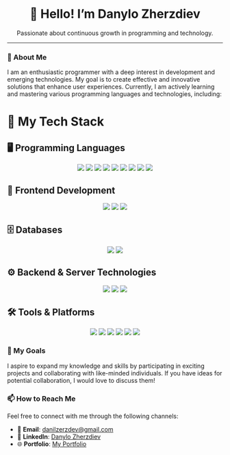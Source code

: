 <div align="center">
  <h1 align="center">👋 Hello! I’m Danylo Zherzdiev</h1>
  <p align="center">Passionate about continuous growth in programming and technology.</p>
</div>

---

### 🌟 About Me

I am an enthusiastic programmer with a deep interest in development and emerging technologies. My goal is to create effective and innovative solutions that enhance user experiences. Currently, I am actively learning and mastering various programming languages and technologies, including:
<div>

# 🚀 My Tech Stack

## 🖥️ Programming Languages
<p align="center">
  <img src="https://img.shields.io/badge/Python-306998?style=for-the-badge&logo=python" />
  <img src="https://img.shields.io/badge/JavaScript-F7DF1E?style=for-the-badge&logo=javascript&logoColor=black"/>
  <img src="https://img.shields.io/badge/C++-00599C?style=for-the-badge&logo=c" />
  <img src="https://img.shields.io/badge/C%23-239120?style=for-the-badge&logo=c-sharp" />
  <img src="https://img.shields.io/badge/Java-007396?style=for-the-badge&logo=openjdk&logoColor=white" />
  <img src="https://img.shields.io/badge/Swift-F05138?style=for-the-badge&logo=swift&logoColor=white" />
  <img src="https://img.shields.io/badge/PHP-777BB4?style=for-the-badge&logo=php&logoColor=white" />
  <img src="https://img.shields.io/badge/Ada-4E8B8B?style=for-the-badge&logo=ada" />
  <img src="https://img.shields.io/badge/Assembly-6E4C3A?style=for-the-badge&logo=assembly" />
</p>

## 🎨 Frontend Development
<p align="center">
  <img src="https://img.shields.io/badge/HTML-E34F26?style=for-the-badge&logo=html5&logoColor=white" />
  <img src="https://img.shields.io/badge/CSS-1572B6?style=for-the-badge&logo=css3&logoColor=white" />
  <img src="https://img.shields.io/badge/Bootstrap-7952B3?style=for-the-badge&logo=bootstrap&logoColor=white" />
</p>

## 🗄️ Databases
<p align="center">
  <img src="https://img.shields.io/badge/MongoDB-47A248?style=for-the-badge&logo=mongodb&logoColor=white" />
  <img src="https://img.shields.io/badge/MySQL-4479A1?style=for-the-badge&logo=mysql&logoColor=white" />
</p>

## ⚙️ Backend & Server Technologies
<p align="center">
  <img src="https://img.shields.io/badge/Node.js-339933?style=for-the-badge&logo=node.js&logoColor=white" />
  <img src="https://img.shields.io/badge/ASP.NET-5C2D91?style=for-the-badge&logo=dotnet" />
  <img src="https://img.shields.io/badge/Django-092E20?style=for-the-badge&logo=django" />
</p>

## 🛠️ Tools & Platforms
<p align="center">
  <img src="https://img.shields.io/badge/Maven-C71A36?style=for-the-badge&logo=apache-maven" />
  <img src="https://img.shields.io/badge/CMake-064F8C?style=for-the-badge&logo=cmake" />
  <img src="https://img.shields.io/badge/Linux-FCC624?style=for-the-badge&logo=linux&logoColor=black" />
  <img src="https://img.shields.io/badge/Docker-2496ED?style=for-the-badge&logo=docker&logoColor=white" />
  <img src="https://img.shields.io/badge/Git-F05032?style=for-the-badge&logo=git&logoColor=white" />
  <img src="https://img.shields.io/badge/Unity-000000?style=for-the-badge&logo=unity" />
</p>





</div>

### 🚀 My Goals

I aspire to expand my knowledge and skills by participating in exciting projects and collaborating with like-minded individuals. If you have ideas for potential collaboration, I would love to discuss them!

### 📫 How to Reach Me

Feel free to connect with me through the following channels:

- 📧 **Email**: [danilzerzdev@gmail.com](mailto:danilzerzdev@gmail.com)
- 🔗 **LinkedIn**: [Danylo Zherzdiev](https://www.linkedin.com/in/danylo-zherzdiev/)
- 🌐 **Portfolio**: [My Portfolio](https://mafinzyx.github.io/zherzdiev/)
